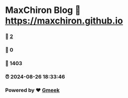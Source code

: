# MaxChiron Blog :link: https://maxchiron.github.io 
### :page_facing_up: [2](https://maxchiron.github.io/tag.html) 
### :speech_balloon: 0 
### :hibiscus: 1403 
### :alarm_clock: 2024-08-26 18:33:46 
### Powered by :heart: [Gmeek](https://github.com/Meekdai/Gmeek)
